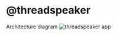 # @threadspeaker

Architecture diagram
![threadspeaker app](https://res.cloudinary.com/cheapflix/image/upload/v1602345416/threadspeaker-architecture.png)

